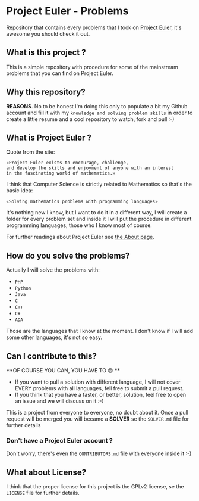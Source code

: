 Project Euler - Problems
==============

Repository that contains every problems that I took on [Project Euler](http://projecteuler.net/problems), it's awesome you should check it out.

## What is this project ? ##

This is a simple repository with procedure for some of the mainstream problems that you can find on Project Euler.

## Why this repository? ##

**REASONS**. No to be honest I'm doing this only to populate a bit my Github account and fill it with my `knowledge and solving problem skills` in order to create a little resume and a cool repository to watch, fork and pull :-)

## What is Project Euler ? ##

Quote from the site:
	
	«Project Euler exists to encourage, challenge,
	and develop the skills and enjoyment of anyone with an interest
	in the fascinating world of mathematics.»
	
I think that Computer Science is strictly related to Mathematics so that's the basic idea: 
	
	«Solving mathematics problems with programming languages»

It's nothing new I know, but I want to do it in a different way, I will create a folder for every problem set and inside it I will put the procedure in different programming languages, those who I know most of course.

For further readings about Project Euler see [the About page](http://projecteuler.net/about).

## How do you solve the problems? ##

Actually I will solve the problems with:

- `PHP`
- `Python`
- `Java`
- `C`
- `C++`
- `C#`
- `ADA`

Those are the languages that I know at the moment. I don't know if I will add some other languages, it's not so easy.

## Can I contribute to this? ##
**OF COURSE YOU CAN, YOU HAVE TO :smile: **

- If you want to pull a solution with different language, I will not cover EVERY problems with all languages, fell free to submit a pull request.
- If you think that you have a faster, or better, solution, feel free to open an issue and we will discuss on it :-)

This is a project from everyone to everyone, no doubt about it. Once a pull request will be merged you will became a **SOLVER** se the `SOLVER.md` file for further details

### Don't have a Project Euler account ? ###

Don't worry, there's even the `CONTRIBUTORS.md` file with everyone inside it :-)

## What about License? ##
I think that the proper license for this project is the GPLv2 license, se the `LICENSE` file for further details.

